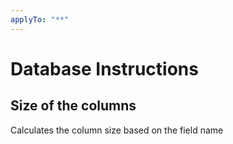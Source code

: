 ```yaml
---
applyTo: "**"
---
```


# Database Instructions

## Size of the columns

Calculates the column size based on the field name
